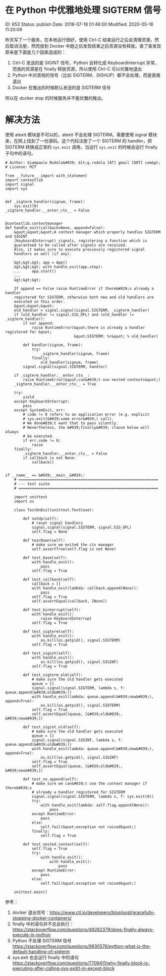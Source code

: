 # 在 Python 中优雅地处理 SIGTERM 信号


ID: 653
Status: publish
Date: 2018-07-18 01:46:00
Modified: 2020-05-16 11:20:09


昨天写了一个服务，在本地运行很好，使用 Ctrl-C 结束运行之后会清理资源，然后取消注册，然而放到 Docker 中跑之后发现结束之后资源没有释放。查了查发现原来是下面是几个因素造成的：

1. Ctrl-C 发送的是 SIGINT 信号，Python 会转化成 KeyboardInterrupt 异常，而我的资源是在 finally 释放资源，所以使用 Ctrl-C 可以优雅地退出
2. Python 中对其他的信号（比如 SIGTERM、SIGHUP）都不会处理，而是直接退出
3. Docker 在推出的时候默认发送的是 SIGTERM 信号

所以在 docker stop 的时候服务并不能优雅的推出。

# 解决方法

使用 atexit 模块是不可以的，atexit 不会处理 SIGTERM。需要使用 signal 模块来，在网上找到了一份源码。这个代码注册了一个 SIGTERM 的 handler，把 SIGTERM 转换成正常的 `sys.exit` 调用，当运行 `sys.exit` 的时候会运行 finally 子句中的语句。

```
# Author: Giampaolo Rodola&#039; &lt;g.rodola [AT] gmail [DOT] com&gt;
# License: MIT

from __future__ import with_statement
import contextlib
import signal
import sys


def _sigterm_handler(signum, frame):
    sys.exit(0)
_sigterm_handler.__enter_ctx__ = False


@contextlib.contextmanager
def handle_exit(callback=None, append=False):
    &quot;&quot;&quot;A context manager which properly handles SIGTERM and SIGINT
    (KeyboardInterrupt) signals, registering a function which is
    guaranteed to be called after signals are received.
    Also, it makes sure to execute previously registered signal
    handlers as well (if any).

    &gt;&gt;&gt; app = App()
    &gt;&gt;&gt; with handle_exit(app.stop):
    ...     app.start()
    ...
    &gt;&gt;&gt;

    If append == False raise RuntimeError if there&#039;s already a handler
    registered for SIGTERM, otherwise both new and old handlers are
    executed in this order.
    &quot;&quot;&quot;
    old_handler = signal.signal(signal.SIGTERM, _sigterm_handler)
    if (old_handler != signal.SIG_DFL) and (old_handler != _sigterm_handler):
        if not append:
            raise RuntimeError(&quot;there is already a handler registered for &quot;
                               &quot;SIGTERM: %r&quot; % old_handler)

        def handler(signum, frame):
            try:
                _sigterm_handler(signum, frame)
            finally:
                old_handler(signum, frame)
        signal.signal(signal.SIGTERM, handler)

    if _sigterm_handler.__enter_ctx__:
        raise RuntimeError(&quot;can&#039;t use nested contexts&quot;)
    _sigterm_handler.__enter_ctx__ = True

    try:
        yield
    except KeyboardInterrupt:
        pass
    except SystemExit, err:
        # code != 0 refers to an application error (e.g. explicit
        # sys.exit(&#039;some error&#039;) call).
        # We don&#039;t want that to pass silently.
        # Nevertheless, the &#039;finally&#039; clause below will always
        # be executed.
        if err.code != 0:
            raise
    finally:
        _sigterm_handler.__enter_ctx__ = False
        if callback is not None:
            callback()


if __name__ == &#039;__main__&#039;:
    # ===============================================================
    # --- test suite
    # ===============================================================

    import unittest
    import os

    class TestOnExit(unittest.TestCase):

        def setUp(self):
            # reset signal handlers
            signal.signal(signal.SIGTERM, signal.SIG_DFL)
            self.flag = None

        def tearDown(self):
            # make sure we exited the ctx manager
            self.assertTrue(self.flag is not None)

        def test_base(self):
            with handle_exit():
                pass
            self.flag = True

        def test_callback(self):
            callback = []
            with handle_exit(lambda: callback.append(None)):
                pass
            self.flag = True
            self.assertEqual(callback, [None])

        def test_kinterrupt(self):
            with handle_exit():
                raise KeyboardInterrupt
            self.flag = True

        def test_sigterm(self):
            with handle_exit():
                os.kill(os.getpid(), signal.SIGTERM)
            self.flag = True

        def test_sigint(self):
            with handle_exit():
                os.kill(os.getpid(), signal.SIGINT)
            self.flag = True

        def test_sigterm_old(self):
            # make sure the old handler gets executed
            queue = []
            signal.signal(signal.SIGTERM, lambda s, f: queue.append(&#039;old&#039;))
            with handle_exit(lambda: queue.append(&#039;new&#039;), append=True):
                os.kill(os.getpid(), signal.SIGTERM)
            self.flag = True
            self.assertEqual(queue, [&#039;old&#039;, &#039;new&#039;])

        def test_sigint_old(self):
            # make sure the old handler gets executed
            queue = []
            signal.signal(signal.SIGINT, lambda s, f: queue.append(&#039;old&#039;))
            with handle_exit(lambda: queue.append(&#039;new&#039;), append=True):
                os.kill(os.getpid(), signal.SIGINT)
            self.flag = True
            self.assertEqual(queue, [&#039;old&#039;, &#039;new&#039;])

        def test_no_append(self):
            # make sure we can&#039;t use the context manager if there&#039;s
            # already a handler registered for SIGTERM
            signal.signal(signal.SIGTERM, lambda s, f: sys.exit(0))
            try:
                with handle_exit(lambda: self.flag.append(None)):
                    pass
            except RuntimeError:
                pass
            else:
                self.fail(&quot;exception not raised&quot;)
            finally:
                self.flag = True

        def test_nested_context(self):
            self.flag = True
            try:
                with handle_exit():
                    with handle_exit():
                        pass
            except RuntimeError:
                pass
            else:
                self.fail(&quot;exception not raised&quot;)

    unittest.main()
```



参考：

1. docker 退出信号：https://www.ctl.io/developers/blog/post/gracefully-stopping-docker-containers/
2. finally 中的语句并不总会执行：https://stackoverflow.com/questions/49262379/does-finally-always-execute-in-python
3. Python 不处理 SIGTERM 信号 https://stackoverflow.com/questions/9930576/python-what-is-the-default-handling-of-sigterm
4. sys.exit 也会运行 finally 中的语句 https://stackoverflow.com/questions/7709411/why-finally-block-is-executing-after-calling-sys-exit0-in-except-block